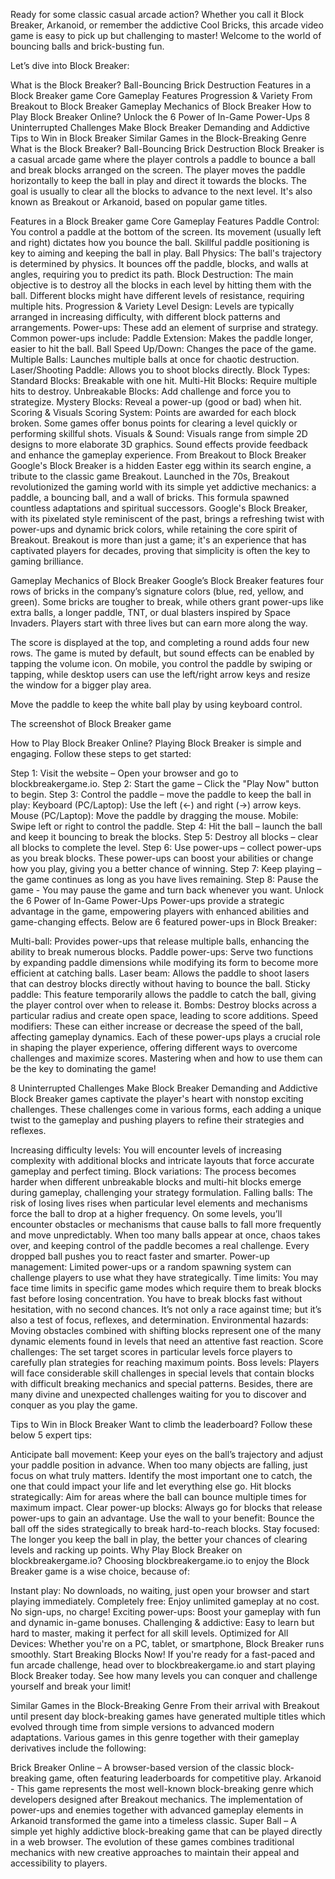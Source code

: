 Ready for some classic casual arcade action? Whether you call it Block Breaker, Arkanoid, or remember the addictive Cool Bricks, this arcade video game is easy to pick up but challenging to master! Welcome to the world of bouncing balls and brick-busting fun.

Let’s dive into Block Breaker:

What is the Block Breaker? Ball-Bouncing Brick Destruction
Features in a Block Breaker game
Core Gameplay Features
Progression & Variety
From Breakout to Block Breaker
Gameplay Mechanics of Block Breaker
How to Play Block Breaker Online?
Unlock the 6 Power of In-Game Power-Ups
8 Uninterrupted Challenges Make Block Breaker Demanding and Addictive
Tips to Win in Block Breaker
Similar Games in the Block-Breaking Genre
What is the Block Breaker? Ball-Bouncing Brick Destruction
Block Breaker is a casual arcade game where the player controls a paddle to bounce a ball and break blocks arranged on the screen. The player moves the paddle horizontally to keep the ball in play and direct it towards the blocks. The goal is usually to clear all the blocks to advance to the next level. It's also known as Breakout or Arkanoid, based on popular game titles.

Features in a Block Breaker game
Core Gameplay Features
Paddle Control: You control a paddle at the bottom of the screen. Its movement (usually left and right) dictates how you bounce the ball. Skillful paddle positioning is key to aiming and keeping the ball in play.
Ball Physics: The ball's trajectory is determined by physics. It bounces off the paddle, blocks, and walls at angles, requiring you to predict its path.
Block Destruction: The main objective is to destroy all the blocks in each level by hitting them with the ball. Different blocks might have different levels of resistance, requiring multiple hits.
Progression & Variety
Level Design: Levels are typically arranged in increasing difficulty, with different block patterns and arrangements.
Power-ups: These add an element of surprise and strategy. Common power-ups include:
Paddle Extension: Makes the paddle longer, easier to hit the ball.
Ball Speed Up/Down: Changes the pace of the game.
Multiple Balls: Launches multiple balls at once for chaotic destruction.
Laser/Shooting Paddle: Allows you to shoot blocks directly.
Block Types:
Standard Blocks: Breakable with one hit.
Multi-Hit Blocks: Require multiple hits to destroy.
Unbreakable Blocks: Add challenge and force you to strategize.
Mystery Blocks: Reveal a power-up (good or bad) when hit.
Scoring & Visuals
Scoring System: Points are awarded for each block broken. Some games offer bonus points for clearing a level quickly or performing skillful shots.
Visuals & Sound: Visuals range from simple 2D designs to more elaborate 3D graphics. Sound effects provide feedback and enhance the gameplay experience.
From Breakout to Block Breaker
Google's Block Breaker is a hidden Easter egg within its search engine, a tribute to the classic game Breakout. Launched in the 70s, Breakout revolutionized the gaming world with its simple yet addictive mechanics: a paddle, a bouncing ball, and a wall of bricks. This formula spawned countless adaptations and spiritual successors. Google's Block Breaker, with its pixelated style reminiscent of the past, brings a refreshing twist with power-ups and dynamic brick colors, while retaining the core spirit of Breakout. Breakout is more than just a game; it's an experience that has captivated players for decades, proving that simplicity is often the key to gaming brilliance.

Gameplay Mechanics of Block Breaker
Google’s Block Breaker features four rows of bricks in the company’s signature colors (blue, red, yellow, and green). Some bricks are tougher to break, while others grant power-ups like extra balls, a longer paddle, TNT, or dual blasters inspired by Space Invaders. Players start with three lives but can earn more along the way.

The score is displayed at the top, and completing a round adds four new rows. The game is muted by default, but sound effects can be enabled by tapping the volume icon. On mobile, you control the paddle by swiping or tapping, while desktop users can use the left/right arrow keys and resize the window for a bigger play area.

Move the paddle to keep the white ball play by using keyboard control.

The screenshot of Block Breaker game

How to Play Block Breaker Online?
Playing Block Breaker is simple and engaging. Follow these steps to get started:

Step 1: Visit the website – Open your browser and go to blockbreakergame.io.
Step 2: Start the game – Click the "Play Now" button to begin.
Step 3: Control the paddle – move the paddle to keep the ball in play:
Keyboard (PC/Laptop): Use the left (←) and right (→) arrow keys.
Mouse (PC/Laptop): Move the paddle by dragging the mouse.
Mobile: Swipe left or right to control the paddle.
Step 4: Hit the ball – launch the ball and keep it bouncing to break the blocks.
Step 5: Destroy all blocks – clear all blocks to complete the level.
Step 6: Use power-ups – collect power-ups as you break blocks. These power-ups can boost your abilities or change how you play, giving you a better chance of winning.
Step 7: Keep playing – the game continues as long as you have lives remaining.
Step 8: Pause the game - You may pause the game and turn back whenever you want.
Unlock the 6 Power of In-Game Power-Ups
Power-ups provide a strategic advantage in the game, empowering players with enhanced abilities and game-changing effects. Below are 6 featured power-ups in Block Breaker:

Multi-ball: Provides power-ups that release multiple balls, enhancing the ability to break numerous blocks.
Paddle power-ups: Serve two functions by expanding paddle dimensions while modifying its form to become more efficient at catching balls.
Laser beam: Allows the paddle to shoot lasers that can destroy blocks directly without having to bounce the ball.
Sticky paddle: This feature temporarily allows the paddle to catch the ball, giving the player control over when to release it.
Bombs: Destroy blocks across a particular radius and create open space, leading to score additions.
Speed modifiers: These can either increase or decrease the speed of the ball, affecting gameplay dynamics.
Each of these power-ups plays a crucial role in shaping the player experience, offering different ways to overcome challenges and maximize scores. Mastering when and how to use them can be the key to dominating the game!

8 Uninterrupted Challenges Make Block Breaker Demanding and Addictive
Block Breaker games captivate the player's heart with nonstop exciting challenges. These challenges come in various forms, each adding a unique twist to the gameplay and pushing players to refine their strategies and reflexes.

Increasing difficulty levels: You will encounter levels of increasing complexity with additional blocks and intricate layouts that force accurate gameplay and perfect timing.
Block variations: The process becomes harder when different unbreakable blocks and multi-hit blocks emerge during gameplay, challenging your strategy formulation.
Falling balls: The risk of losing lives rises when particular level elements and mechanisms force the ball to drop at a higher frequency. On some levels, you’ll encounter obstacles or mechanisms that cause balls to fall more frequently and move unpredictably. When too many balls appear at once, chaos takes over, and keeping control of the paddle becomes a real challenge. Every dropped ball pushes you to react faster and smarter.
Power-up management: Limited power-ups or a random spawning system can challenge players to use what they have strategically.
Time limits: You may face time limits in specific game modes which require them to break blocks fast before losing concentration. You have to break blocks fast without hesitation, with no second chances. It’s not only a race against time; but it’s also a test of focus, reflexes, and determination.
Environmental hazards: Moving obstacles combined with shifting blocks represent one of the many dynamic elements found in levels that need an attentive fast reaction.
Score challenges: The set target scores in particular levels force players to carefully plan strategies for reaching maximum points.
Boss levels: Players will face considerable skill challenges in special levels that contain blocks with difficult breaking mechanics and special patterns.
Besides, there are many divine and unexpected challenges waiting for you to discover and conquer as you play the game.

Tips to Win in Block Breaker
Want to climb the leaderboard? Follow these below 5 expert tips:

Anticipate ball movement: Keep your eyes on the ball’s trajectory and adjust your paddle position in advance. When too many objects are falling, just focus on what truly matters. Identify the most important one to catch, the one that could impact your life and let everything else go.
Hit blocks strategically: Aim for areas where the ball can bounce multiple times for maximum impact.
Clear power-up blocks: Always go for blocks that release power-ups to gain an advantage.
Use the wall to your benefit: Bounce the ball off the sides strategically to break hard-to-reach blocks.
Stay focused: The longer you keep the ball in play, the better your chances of clearing levels and racking up points.
Why Play Block Breaker on blockbreakergame.io?
Choosing blockbreakergame.io to enjoy the Block Breaker game is a wise choice, because of:

Instant play: No downloads, no waiting, just open your browser and start playing immediately.
Completely free: Enjoy unlimited gameplay at no cost. No sign-ups, no charge!
Exciting power-ups: Boost your gameplay with fun and dynamic in-game bonuses.
Challenging & addictive: Easy to learn but hard to master, making it perfect for all skill levels.
Optimized for All Devices: Whether you're on a PC, tablet, or smartphone, Block Breaker runs smoothly.
Start Breaking Blocks Now!
If you're ready for a fast-paced and fun arcade challenge, head over to blockbreakergame.io and start playing Block Breaker today. See how many levels you can conquer and challenge yourself and break your limit!

Similar Games in the Block-Breaking Genre
From their arrival with Breakout until present day block-breaking games have generated multiple titles which evolved through time from simple versions to advanced modern adaptations. Various games in this genre together with their gameplay derivatives include the following:

Brick Breaker Online – A browser-based version of the classic block-breaking game, often featuring leaderboards for competitive play.
Arkanoid - This game represents the most well-known block-breaking genre which developers designed after Breakout mechanics. The implementation of power-ups and enemies together with advanced gameplay elements in Arkanoid transformed the game into a timeless classic.
Super Ball – A simple yet highly addictive block-breaking game that can be played directly in a web browser.
The evolution of these games combines traditional mechanics with new creative approaches to maintain their appeal and accessibility to players.